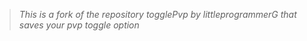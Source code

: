 > *This is a fork of the repository togglePvp by littleprogrammerG that saves your pvp toggle option*
